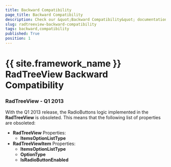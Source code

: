 ```yaml
---
title: Backward Compatibility
page_title: Backward Compatibility
description: Check our &quot;Backward Compatibility&quot; documentation article for the RadTreeView {{ site.framework_name }} control.
slug: radtreeview-backward-compatibility
tags: backward,compatibility
published: True
position: 1
---
```


# {{ site.framework_name }} RadTreeView Backward Compatibility

### RadTreeView - Q1 2013

With the Q1 2013 release, the RadioButtons logic implemented in the __RadTreeView__ is obsoleted. This means that the following list of properties are obsoleted:

* __RadTreeView__ Properties:
	* __ItemsOptionListType__
* __RadTreeViewItem__ Properties:
	* __ItemsOptionListType__
	* __OptionType__
	* __IsRadioButtonEnabled__
